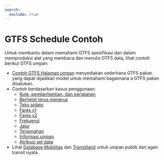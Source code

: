 ```yaml
---
search:
  exclude: true
---
```


# GTFS Schedule Contoh

Untuk membantu dalam memahami GTFS spesifikasi dan dalam memproduksi alat yang membaca dan menulis GTFS data, lihat contoh berikut GTFS umpan:

- [Contoh GTFS Halaman umpan](/id/schedule/example-feed) menyediakan sederhana GTFS pakan yang dapat dijadikan model untuk memahami bagaimana a GTFS pakan disatukan.
- Contoh berdasarkan kasus penggunaan:
    - [Rute, pemberhentian, dan perjalanan](routes-stops-trips)
    - [Berhenti terus menerus](continuous-stops)
    - [Teks pidato](text-to-speech)
    - [Fares v1](fares-v1)
    - [Fares v2](fares-v2)
    - [Frekuensi](frequencies)
    - [Jalur](pathways)
    - [Terjemahan](translations)
    - [Informasi umpan](feed-info)
    - [Atribusi set data](attributions)
- Lihat [Database Mobilitas](https://database.mobilitydata.org/) dan [Transitland](https://www.transit.land/) untuk umpan publik dari agen transit nyata.